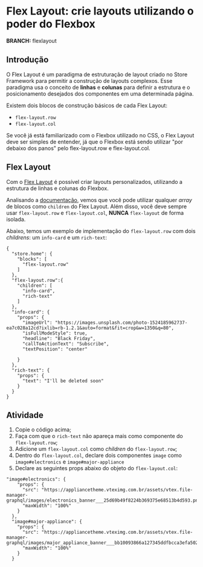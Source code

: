 # Flex Layout: crie layouts utilizando o poder do Flexbox

**BRANCH:** flexlayout

## Introdução

O Flex Layout é um paradigma de estruturação de layout criado no Store Framework para permitir a construção de layouts complexos. Esse paradigma usa o conceito de **linhas** e **colunas** para definir a estrutura e o posicionamento desejados dos componentes em uma determinada página.

Existem dois blocos de construção básicos de cada Flex Layout:

- `flex-layout.row`
- `flex-layout.col`

Se você já está familiarizado com o Flexbox utilizado no CSS, o Flex Layout deve ser simples de entender, já que o Flexbox está sendo utilizar "por debaixo dos panos" pelo flex-layout.row e flex-layout.col.

## Flex Layout

Com o [Flex Layout](https://vtex.io/docs/components/layout/vtex.flex-layout) é possível criar layouts personalizados, utilizando a estrutura de linhas e colunas do Flexbox.

Analisando a [documentação](https://vtex.io/docs/components/layout/vtex.flex-layout), vemos que você pode utilizar qualquer *array* de blocos como `children` do Flex Layout. Além disso, você deve sempre usar `flex-layout.row` e `flex-layout.col`, **NUNCA** `flex-layout` de forma isolada.


Abaixo, temos um exemplo de implementação do `flex-layout.row` com dois *childrens*: um `info-card` e um `rich-text`:

```
{
  "store.home": {
    "blocks": [
      "flex-layout.row"
    ]
  },
  "flex-layout.row":{
    "children": [
      "info-card",
      "rich-text"
    ]
  },
  "info-card": {
    "props": {
      "imageUrl": "https://images.unsplash.com/photo-1524185962737-ea7c028a12cd?ixlib=rb-1.2.1&auto=format&fit=crop&w=1350&q=80",
      "isFullModeStyle": true,
      "headline": "Black Friday",
      "callToActionText": "Subscribe",
      "textPosition": "center"

    }
  },
  "rich-text": {
    "props": {
      "text": "I'll be deleted soon"
    }
  }
}
```

## Atividade

1. Copie o código acima;
2. Faça com que o `rich-text` não apareça mais como componente do `flex-layout.row`;
3. Adicione um `flex-layout.col` como *children* do `flex-layout.row`;
4. Dentro do `flex-layout.col`, declare dois componentes `image` como `image#electronics` e `image#major-appliance`
5. Declare as seguintes props abaixo do objeto do `flex-layout.col`:

```
"image#electronics": {
    "props": {
      "src": "https://appliancetheme.vteximg.com.br/assets/vtex.file-manager-graphql/images/electronics_banner___25d69b49f8224b369375e68513b4d593.png",
      "maxWidth": "100%"
    }
  },
  "image#major-appliance": {
    "props": {
      "src": "https://appliancetheme.vteximg.com.br/assets/vtex.file-manager-graphql/images/major_appliance_banner___bb10093866a127345ddfbcca3efa5022.png",
      "maxWidth": "100%"
    }
  }
```